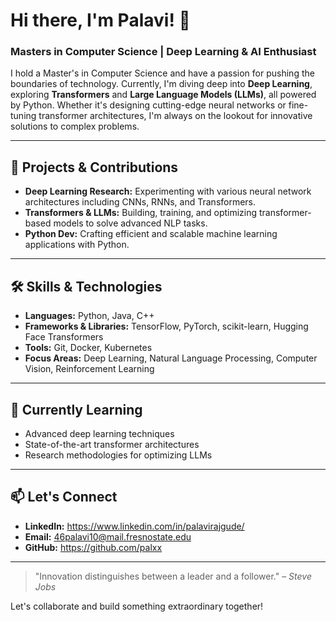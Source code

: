 # Hi there, I'm Palavi! 👋

### Masters in Computer Science | Deep Learning & AI Enthusiast

I hold a Master's in Computer Science and have a passion for pushing the boundaries of technology. Currently, I'm diving deep into **Deep Learning**, exploring **Transformers** and **Large Language Models (LLMs)**, all powered by Python. Whether it's designing cutting-edge neural networks or fine-tuning transformer architectures, I'm always on the lookout for innovative solutions to complex problems.

---

## 🚀 Projects & Contributions

- **Deep Learning Research:** Experimenting with various neural network architectures including CNNs, RNNs, and Transformers.
- **Transformers & LLMs:** Building, training, and optimizing transformer-based models to solve advanced NLP tasks.
- **Python Dev:** Crafting efficient and scalable machine learning applications with Python.

---

## 🛠️ Skills & Technologies

- **Languages:** Python, Java, C++
- **Frameworks & Libraries:** TensorFlow, PyTorch, scikit-learn, Hugging Face Transformers
- **Tools:** Git, Docker, Kubernetes
- **Focus Areas:** Deep Learning, Natural Language Processing, Computer Vision, Reinforcement Learning

---

## 🌱 Currently Learning

- Advanced deep learning techniques
- State-of-the-art transformer architectures
- Research methodologies for optimizing LLMs

---

## 📫 Let's Connect

- **LinkedIn:** https://www.linkedin.com/in/palavirajgude/
- **Email:** 46palavi10@mail.fresnostate.edu
- **GitHub:** https://github.com/palxx

---

> "Innovation distinguishes between a leader and a follower." – *Steve Jobs*

Let's collaborate and build something extraordinary together!
